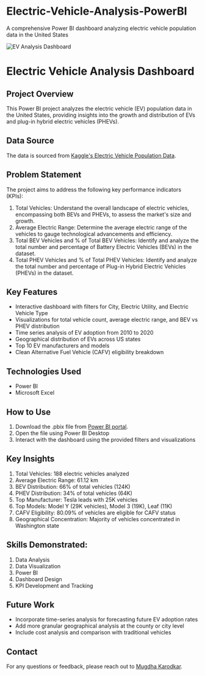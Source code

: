 # Electric-Vehicle-Analysis-PowerBI
A comprehensive Power BI dashboard analyzing electric vehicle population data in the United States

![EV Analysis Dashboard](./images/ev-analysis-dashboard.png)

# Electric Vehicle Analysis Dashboard

## Project Overview
This Power BI project analyzes the electric vehicle (EV) population data in the United States, providing insights into the growth and distribution of EVs and plug-in hybrid electric vehicles (PHEVs).

## Data Source
The data is sourced from [Kaggle's Electric Vehicle Population Data](https://www.kaggle.com/datasets/ratikkakkar/electric-vehicle-population-data).

## Problem Statement
The project aims to address the following key performance indicators (KPIs):

1. Total Vehicles: Understand the overall landscape of electric vehicles, encompassing both BEVs and PHEVs, to assess the market's size and growth.
2. Average Electric Range: Determine the average electric range of the vehicles to gauge technological advancements and efficiency.
3. Total BEV Vehicles and % of Total BEV Vehicles: Identify and analyze the total number and percentage of Battery Electric Vehicles (BEVs) in the dataset.
4. Total PHEV Vehicles and % of Total PHEV Vehicles: Identify and analyze the total number and percentage of Plug-in Hybrid Electric Vehicles (PHEVs) in the dataset.

## Key Features
- Interactive dashboard with filters for City, Electric Utility, and Electric Vehicle Type
- Visualizations for total vehicle count, average electric range, and BEV vs PHEV distribution
- Time series analysis of EV adoption from 2010 to 2020
- Geographical distribution of EVs across US states
- Top 10 EV manufacturers and models
- Clean Alternative Fuel Vehicle (CAFV) eligibility breakdown

## Technologies Used
- Power BI
- Microsoft Excel

## How to Use
1. Download the .pbix file from [Power BI portal](https://app.powerbi.com/groups/me/reports/f635fc42-1c32-4bd1-8108-235b2bd8bfdb/0f64cb630066ae6631d2?experience=power-bi).
2. Open the file using Power BI Desktop
3. Interact with the dashboard using the provided filters and visualizations

## Key Insights
1. Total Vehicles: 188 electric vehicles analyzed
2. Average Electric Range: 61.12 km
3. BEV Distribution: 66% of total vehicles (124K)
4. PHEV Distribution: 34% of total vehicles (64K)
5. Top Manufacturer: Tesla leads with 25K vehicles
6. Top Models: Model Y (29K vehicles), Model 3 (19K), Leaf (11K)
7. CAFV Eligibility: 80.09% of vehicles are eligible for CAFV status
8. Geographical Concentration: Majority of vehicles concentrated in Washington state

## Skills Demonstrated:
1. Data Analysis
2. Data Visualization
3. Power BI
4. Dashboard Design
5. KPI Development and Tracking

## Future Work
- Incorporate time-series analysis for forecasting future EV adoption rates
- Add more granular geographical analysis at the county or city level
- Include cost analysis and comparison with traditional vehicles

## Contact
For any questions or feedback, please reach out to [Mugdha Karodkar](https://www.linkedin.com/in/mugdha-karodkar).
